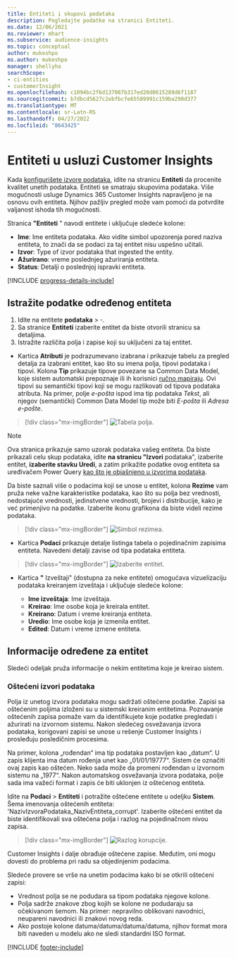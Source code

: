 ```yaml
---
title: Entiteti i skupovi podataka
description: Pogledajte podatke na stranici Entiteti.
ms.date: 12/06/2021
ms.reviewer: mhart
ms.subservice: audience-insights
ms.topic: conceptual
author: mukeshpo
ms.author: mukeshpo
manager: shellyha
searchScope:
- ci-entities
- customerInsight
ms.openlocfilehash: c1094bc2f6d137087b317ed20d0615289d6f1187
ms.sourcegitcommit: b7dbcd5627c2ebfbcfe65589991c159ba290d377
ms.translationtype: MT
ms.contentlocale: sr-Latn-RS
ms.lasthandoff: 04/27/2022
ms.locfileid: "8643425"
---
```

# <a name="entities-in-customer-insights"></a>Entiteti u usluzi Customer Insights

Kada [konfigurišete izvore podataka](data-sources.md), idite na stranicu **Entiteti** da procenite kvalitet unetih podataka. Entiteti se smatraju skupovima podataka. Više mogućnosti usluge Dynamics 365 Customer Insights napravljeno je na osnovu ovih entiteta. Njihov pažljiv pregled može vam pomoći da potvrdite valjanost ishoda tih mogućnosti.

Stranica **"Entiteti** " navodi entitete i uključuje sledeće kolone:

- **Ime**: Ime entiteta podataka. Ako vidite simbol upozorenja pored naziva entiteta, to znači da se podaci za taj entitet nisu uspešno učitali.
- **Izvor**: Type of izvor podataka that ingested the entity.
- **Ažurirano**: vreme poslednjeg ažuriranja entiteta.
- **Status**: Detalji o poslednjoj ispravki entiteta.

[!INCLUDE [progress-details-include](includes/progress-details-pane.md)]

## <a name="explore-a-specific-entitys-data"></a>Istražite podatke određenog entiteta

1. Idite na entitete **podataka** > **·**.
1. Sa stranice **Entiteti** izaberite entitet da biste otvorili stranicu sa detaljima.  
1. Istražite različita polja i zapise koji su uključeni za taj entitet.

- Kartica **Atributi** je podrazumevano izabrana i prikazuje tabelu za pregled detalja za izabrani entitet, kao što su imena polja, tipovi podataka i tipovi. Kolona **Tip** prikazuje tipove povezane sa Common Data Model, koje sistem automatski prepoznaje ili ih korisnici [ručno mapiraju](map-entities.md). Ovi tipovi su semantički tipovi koji se mogu razlikovati od tipova podataka atributa. Na primer, polje *e-pošta* ispod ima tip podataka *Tekst*, ali njegov (semantički) Common Data Model tip može biti *E-pošta* ili *Adresa e-pošte*.

> [!div class="mx-imgBorder"]
> ![Tabela polja.](media/data-manager-entities-fields.PNG "Tabela polja")

> [!NOTE]
> Ova stranica prikazuje samo uzorak podataka vašeg entiteta. Da biste prikazali celu skup podataka, idite **na stranicu "Izvori** podataka", izaberite entitet, **izaberite stavku Uredi**, a zatim prikažite podatke ovog entiteta sa uređivačem Power Query [kao što je objašnjeno u izvorima podataka](data-sources.md).

Da biste saznali više o podacima koji se unose u entitet, kolona **Rezime** vam pruža neke važne karakteristike podataka, kao što su polja bez vrednosti, nedostajuće vrednosti, jedinstvene vrednosti, brojevi i distribucije, kako je već primenjivo na podatke. Izaberite ikonu grafikona da biste videli rezime podataka.

> [!div class="mx-imgBorder"]
> ![Simbol rezimea.](media/data-manager-entities-summary.png "Tabela sa rezimeom podataka")

- Kartica **Podaci** prikazuje detalje listinga tabela o pojedinačnim zapisima entiteta. Navedeni detalji zavise od tipa podataka entiteta.

> [!div class="mx-imgBorder"]
> ![Izaberite entitet.](media/data-manager-entities-data.png "Izbor entiteta")

- Kartica **"** Izveštaji" (dostupna za neke entitete) omogućava vizuelizaciju podataka kreiranjem izveštaja i uključuje sledeće kolone:

  - **Ime izveštaja**: Ime izveštaja.
  - **Kreirao**: Ime osobe koja je kreirala entitet.
  - **Kreirano**: Datum i vreme kreiranja entiteta.
  - **Uredio**: Ime osobe koja je izmenila entitet.
  - **Edited**: Datum i vreme izmene entiteta. 

## <a name="entity-specific-information"></a>Informacije određene za entitet

Sledeći odeljak pruža informacije o nekim entitetima koje je kreirao sistem.

### <a name="corrupted-data-sources"></a>Oštećeni izvori podataka

Polja iz unetog izvora podataka mogu sadržati oštećene podatke. Zapisi sa oštećenim poljima izloženi su u sistemski kreiranim entitetima. Poznavanje oštećenih zapisa pomaže vam da identifikujete koje podatke pregledati i ažurirati na izvornom sistemu. Nakon sledećeg osvežavanja izvora podataka, korigovani zapisi se unose u rešenje Customer Insights i prosleđuju posledičnim procesima. 

Na primer, kolona „rođendan“ ima tip podataka postavljen kao „datum“. U zapis klijenta ima datum rođenja unet kao „01/01/19777“. Sistem će označiti ovaj zapis kao oštećen. Neko sada može da promeni rođendan u izvornom sistemu na „1977“. Nakon automatskog osvežavanja izvora podataka, polje sada ima važeći format i zapis će biti uklonjen iz oštećenog entiteta. 

Idite na **Podaci** > **Entiteti** i potražite oštećene entitete u odeljku **Sistem**. Šema imenovanja oštećenih entiteta: 'NazivIzvoraPodataka_NazivEntiteta_corrupt'. Izaberite oštećeni entitet da biste identifikovali sva oštećena polja i razlog na pojedinačnom nivou zapisa.
> [!div class="mx-imgBorder"]
> ![Razlog korupcije.](media/corruption-reason.png "Razlog korupcije")

Customer Insights i dalje obrađuje oštećene zapise. Međutim, oni mogu dovesti do problema pri radu sa objedinjenim podacima.

Sledeće provere se vrše na unetim podacima kako bi se otkrili oštećeni zapisi: 

- Vrednost polja se ne podudara sa tipom podataka njegove kolone.
- Polja sadrže znakove zbog kojih se kolone ne podudaraju sa očekivanom šemom. Na primer: nepravilno oblikovani navodnici, neupareni navodnici ili znakovi novog reda.
- Ako postoje kolone datuma/datuma/datuma/datuma, njihov format mora biti naveden u modelu ako ne sledi standardni ISO format.


[!INCLUDE [footer-include](includes/footer-banner.md)]
